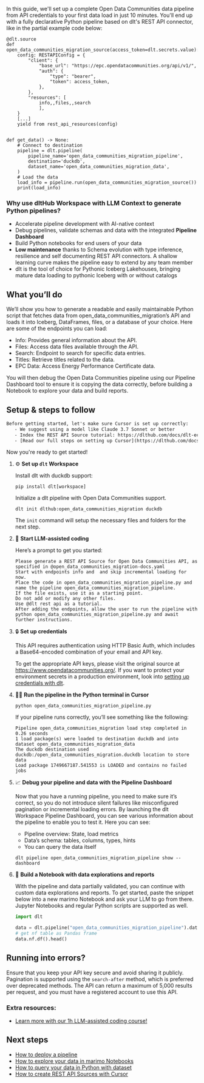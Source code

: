 In this guide, we'll set up a complete Open Data Communities data pipeline from API credentials to your first data load in just 10 minutes. You'll end up with a fully declarative Python pipeline based on dlt's REST API connector, like in the partial example code below:

```python-outcome
@dlt.source
def open_data_communities_migration_source(access_token=dlt.secrets.value):
    config: RESTAPIConfig = {
        "client": {
            "base_url": "https://epc.opendatacommunities.org/api/v1/",
            "auth": {
                "type": "bearer",
                "token": access_token,
            },
        },
        "resources": [
            info,,files,,search
            ],
    }
    [...]
    yield from rest_api_resources(config)


def get_data() -> None:
    # Connect to destination
    pipeline = dlt.pipeline(
        pipeline_name='open_data_communities_migration_pipeline',
        destination='duckdb',
        dataset_name='open_data_communities_migration_data', 
    )
    # Load the data
    load_info = pipeline.run(open_data_communities_migration_source())
    print(load_info) 
```

### Why use dltHub Workspace with LLM Context to generate Python pipelines?

- Accelerate pipeline development with AI-native context
- Debug pipelines, validate schemas and data with the integrated **Pipeline Dashboard**
- Build Python notebooks for end users of your data
- **Low maintenance** thanks to Schema evolution with type inference, resilience and self documenting REST API connectors. A shallow learning curve makes the pipeline easy to extend by any team member
- dlt is the tool of choice for Pythonic Iceberg Lakehouses, bringing mature data loading to pythonic Iceberg with or without catalogs

## What you’ll do

We’ll show you how to generate a readable and easily maintainable Python script that fetches data from open_data_communities_migration’s API and loads it into Iceberg, DataFrames, files, or a database of your choice. Here are some of the endpoints you can load:

- Info: Provides general information about the API.
- Files: Access data files available through the API.
- Search: Endpoint to search for specific data entries.
- Titles: Retrieve titles related to the data.
- EPC Data: Access Energy Performance Certificate data.

You will then debug the Open Data Communities pipeline using our Pipeline Dashboard tool to ensure it is copying the data correctly, before building a Notebook to explore your data and build reports.

## Setup & steps to follow

```default
Before getting started, let's make sure Cursor is set up correctly:
   - We suggest using a model like Claude 3.7 Sonnet or better
   - Index the REST API Source tutorial: https://dlthub.com/docs/dlt-ecosystem/verified-sources/rest_api/ and add it to context as **@dlt rest api**
   - [Read our full steps on setting up Cursor](https://dlthub.com/docs/dlt-ecosystem/llm-tooling/cursor-restapi#23-configuring-cursor-with-documentation)
```

Now you're ready to get started!

1. ⚙️ **Set up `dlt` Workspace**
    
    Install dlt with duckdb support:
    ```shell
    pip install dlt[workspace]
    ```

    Initialize a dlt pipeline with Open Data Communities support.
    ```shell
    dlt init dlthub:open_data_communities_migration duckdb
    ```

    The `init` command will setup the necessary files and folders for the next step.
    
2. 🤠 **Start LLM-assisted coding**
    
    Here’s a prompt to get you started:
    
    ```prompt
    Please generate a REST API Source for Open Data Communities API, as specified in @open_data_communities_migration-docs.yaml 
    Start with endpoints info and  and skip incremental loading for now. 
    Place the code in open_data_communities_migration_pipeline.py and name the pipeline open_data_communities_migration_pipeline. 
    If the file exists, use it as a starting point. 
    Do not add or modify any other files. 
    Use @dlt rest api as a tutorial. 
    After adding the endpoints, allow the user to run the pipeline with python open_data_communities_migration_pipeline.py and await further instructions.
    ```

    
3. 🔒 **Set up credentials** 
    
    This API requires authentication using HTTP Basic Auth, which includes a Base64-encoded combination of your email and API key.
    
    To get the appropriate API keys, please visit the original source at https://www.opendatacommunities.org/.
    If you want to protect your environment secrets in a production environment, look into [setting up credentials with dlt](https://dlthub.com/docs/walkthroughs/add_credentials).
    
4. 🏃‍♀️ **Run the pipeline in the Python terminal in Cursor**
    
    ```shell
    python open_data_communities_migration_pipeline.py
    ```
    
    If your pipeline runs correctly, you’ll see something like the following:
    
    ```shell
    Pipeline open_data_communities_migration load step completed in 0.26 seconds
    1 load package(s) were loaded to destination duckdb and into dataset open_data_communities_migration_data
    The duckdb destination used duckdb:/open_data_communities_migration.duckdb location to store data
    Load package 1749667187.541553 is LOADED and contains no failed jobs
    ```
    
5. 📈 **Debug your pipeline and data with the Pipeline Dashboard**

    Now that you have a running pipeline, you need to make sure it’s correct, so you do not introduce silent failures like misconfigured pagination or incremental loading errors. By launching the dlt Workspace Pipeline Dashboard, you can see various information about the pipeline to enable you to test it. Here you can see:
    - Pipeline overview: State, load metrics
    - Data’s schema: tables, columns, types, hints
    - You can query the data itself
    
    ```shell
    dlt pipeline open_data_communities_migration_pipeline show --dashboard
    ```
    
6. 🐍 **Build a Notebook with data explorations and reports**

    With the pipeline and data partially validated, you can continue with custom data explorations and reports. To get started, paste the snippet below into a new marimo Notebook and ask your LLM to go from there. Jupyter Notebooks and regular Python scripts are supported as well.

    
    ```python
    import dlt

   data = dlt.pipeline("open_data_communities_migration_pipeline").dataset()
   # get nf table as Pandas frame
   data.nf.df().head()
    ```

## Running into errors?

Ensure that you keep your API key secure and avoid sharing it publicly. Pagination is supported using the `search-after` method, which is preferred over deprecated methods. The API can return a maximum of 5,000 results per request, and you must have a registered account to use this API.

### Extra resources:

- [Learn more with our 1h LLM-assisted coding course!](https://www.youtube.com/watch?v=GGid70rnJuM)

## Next steps

- [How to deploy a pipeline](https://dlthub.com/docs/walkthroughs/deploy-a-pipeline)
- [How to explore your data in marimo Notebooks](https://dlthub.com/docs/general-usage/dataset-access/marimo)
- [How to query your data in Python with dataset](https://dlthub.com/docs/general-usage/dataset-access/dataset)
- [How to create REST API Sources with Cursor](https://dlthub.com/docs/dlt-ecosystem/llm-tooling/cursor-restapi)